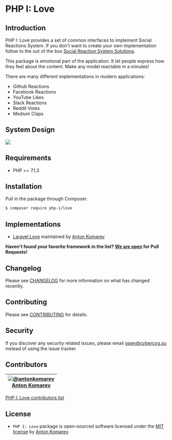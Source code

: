 # PHP I: Love

## Introduction

PHP I: Love provides a set of common interfaces to implement Social Reactions System. If you don't want to create your own implementation follow to the out of the box [Social Reaction System Solutions](#implementations).

This package is emotional part of the application. It let people express how they feel about the content.
Make any model reactable in a minutes!

There are many different implementations in modern applications:

- Github Reactions
- Facebook Reactions
- YouTube Likes
- Slack Reactions
- Reddit Votes
- Medium Claps

## System Design

![](https://user-images.githubusercontent.com/1849174/64136146-54373b00-cdf8-11e9-8696-96954c1a1e4c.png)

## Requirements

- PHP >= 7.1.3

## Installation

Pull in the package through Composer.

```sh
$ composer require php-i/love
```

## Implementations

- [Laravel Love](https://github.com/cybercog/laravel-love#readme) maintained by [Anton Komarev]

**Haven't found your favorite framework in the list? [We are open](CONTRIBUTING.md) for Pull Requests!**

## Changelog

Please see [CHANGELOG](CHANGELOG.md) for more information on what has changed recently.

## Contributing

Please see [CONTRIBUTING](CONTRIBUTING.md) for details.

## Security

If you discover any security related issues, please email open@cybercog.su instead of using the issue tracker.

## Contributors

| <a href="https://github.com/antonkomarev">![@antonkomarev](https://avatars.githubusercontent.com/u/1849174?s=110)<br />Anton Komarev</a> |
| :---: |

[PHP I: Love contributors list](../../contributors)

## License

- `PHP I: Love` package is open-sourced software licensed under the [MIT license](LICENSE) by [Anton Komarev].

[Anton Komarev]: https://komarev.com
